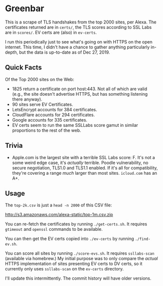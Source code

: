 # Greenbar

This is a scrape of TLS handshakes from the top 2000 sites, per Alexa.  The certificates returned
are in `certs/`, the TLS scores according to SSL Labs are in `scores/`.  EV certs are (also) in
`ev-certs`.

I run this periodically just to see what's going on with HTTPS on the open internet.  This time,
I didn't have a chance to gather anything particularly in-depth, but the data is up-to-date as of
Dec 27, 2019.

## Quick Facts

Of the Top 2000 sites on the Web:
  * 1825 return a certificate on port host:443.  Not all of which are valid
    (e.g., the site doesn't advertise HTTPS, but has something listening there
    anyway).
  * 90 sites serve EV Certificates.
  * LetsEncrypt accounts for 384 certificates.
  * CloudFlare accounts for 294 certificates.
  * Google accounts for 335 certificates.
  * EV certs seem to run the same SSLLabs score gamut in similar proportions to the rest of the web.

## Trivia
  * Apple.com is the largest site with a terrible SSL Labs score: F.  It's not a some weird edge
    case, it's *actually* terrible.  Poodle vulnerability, no secure negotiation, TLS1.0 and
    TLS1.1 enabled.  If it's all for compatibility, they're covering a range *much* larger than
    most sites.  `icloud.com` has an A+.

## Usage
The `top-2k.csv` is just a `head -n 2000` of this CSV file:

  http://s3.amazonaws.com/alexa-static/top-1m.csv.zip

You can re-fetch the certificates by running `./get-certs.sh`.  It requires `gtimeout` and
`openssl` commands to be available.

You can then get the EV certs copied into `./ev-certs` by running `./find-ev.sh`.

You can score all sites by running `./score-evs.sh`.  It requires `ssllabs-scan` (available via
homebrew.)  My initial purpose was to only compare the *actual* HTTPS implementation of sites
presenting EV certs to DV certs, so it currently only uses `ssllabs-scan` on the `ev-certs`
directory.

I'll update this intermittently.  The commit history will have older versions.
